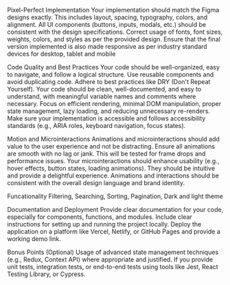 Pixel-Perfect Implementation
Your implementation should match the Figma designs exactly. This includes layout, spacing, typography, colors, and alignment.
All UI components (buttons, inputs, modals, etc.) should be consistent with the design specifications.
Correct usage of fonts, font sizes, weights, colors, and styles as per the provided design.
Ensure that the final version implemented is also made responsive as per industry standard devices for desktop, tablet and mobile

Code Quality and Best Practices
Your code should be well-organized, easy to navigate, and follow a logical structure.
Use reusable components and avoid duplicating code. Adhere to best practices like DRY (Don't Repeat Yourself).
Your code should be clean, well-documented, and easy to understand, with meaningful variable names and comments where necessary.
Focus on efficient rendering, minimal DOM manipulation, proper state management, lazy loading, and reducing unnecessary re-renders.
Make sure your implementation is accessible and follows accessibility standards (e.g., ARIA roles, keyboard navigation, focus states).

Motion and Microinteractions
Animations and microinteractions should add value to the user experience and not be distracting.
Ensure all animations are smooth with no lag or jank. This will be tested for frame drops and performance issues.
Your microinteractions should enhance usability (e.g., hover effects, button states, loading animations). They should be intuitive and provide a delightful experience.
Animations and interactions should be consistent with the overall design language and brand identity.

Funcationality
Filtering, Searching, Sorting, Pagination, Dark and light theme

Documentation and Deployment
Provide clear documentation for your code, especially for components, functions, and modules.
Include clear instructions for setting up and running the project locally.
Deploy the application on a platform like Vercel, Netlify, or GitHub Pages and provide a working demo link.

Bonus Points (Optional)
Usage of advanced state management techniques (e.g., Redux, Context API) where appropriate and justified.
If you provide unit tests, integration tests, or end-to-end tests using tools like Jest, React Testing Library, or Cypress.